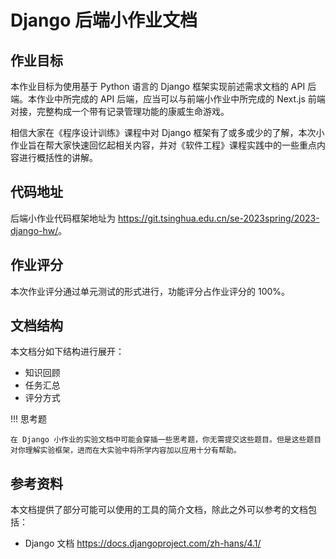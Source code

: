 # Django 后端小作业文档

## 作业目标

本作业目标为使用基于 Python 语言的 Django 框架实现前述需求文档的 API 后端。本作业中所完成的 API 后端，应当可以与前端小作业中所完成的 Next.js 前端对接，完整构成一个带有记录管理功能的康威生命游戏。

相信大家在《程序设计训练》课程中对 Django 框架有了或多或少的了解，本次小作业旨在帮大家快速回忆起相关内容，并对《软件工程》课程实践中的一些重点内容进行概括性的讲解。

## 代码地址

后端小作业代码框架地址为 <https://git.tsinghua.edu.cn/se-2023spring/2023-django-hw/>。

## 作业评分

本次作业评分通过单元测试的形式进行，功能评分占作业评分的 100%。

## 文档结构

本文档分如下结构进行展开：

+ 知识回顾
+ 任务汇总
+ 评分方式

!!! 思考题

	在 Django 小作业的实验文档中可能会穿插一些思考题，你无需提交这些题目。但是这些题目对你理解实验框架，进而在大实验中将所学内容加以应用十分有帮助。

## 参考资料

本文档提供了部分可能可以使用的工具的简介文档，除此之外可以参考的文档包括：

- Django 文档 https://docs.djangoproject.com/zh-hans/4.1/